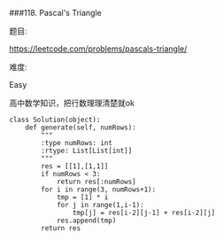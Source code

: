 ###118. Pascal's Triangle

题目:

<https://leetcode.com/problems/pascals-triangle/>


难度:

Easy


高中数学知识，把行数理理清楚就ok


```
class Solution(object):
    def generate(self, numRows):
        """
        :type numRows: int
        :rtype: List[List[int]]
        """
        res = [[1],[1,1]]
        if numRows < 3:
            return res[:numRows]
        for i in range(3, numRows+1):
            tmp = [1] * i
            for j in range(1,i-1):
                tmp[j] = res[i-2][j-1] + res[i-2][j]
            res.append(tmp)
        return res

                
```


